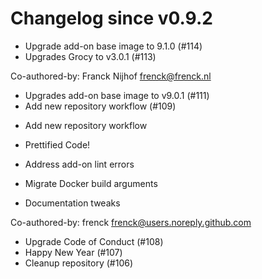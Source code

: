 # Changelog since v0.9.2
- Upgrade add-on base image to 9.1.0 (#114) 
- Upgrades Grocy to v3.0.1 (#113)

Co-authored-by: Franck Nijhof <frenck@frenck.nl> 
- Upgrades add-on base image to v9.0.1 (#111) 
- Add new repository workflow (#109)

* Add new repository workflow

* Prettified Code!

* Address add-on lint errors

* Migrate Docker build arguments

* Documentation tweaks

Co-authored-by: frenck <frenck@users.noreply.github.com> 
- Upgrade Code of Conduct (#108) 
- Happy New Year (#107) 
- Cleanup repository (#106) 
